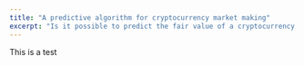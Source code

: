 ```yaml
---
title: "A predictive algorithm for cryptocurrency market making"
excerpt: "Is it possible to predict the fair value of a cryptocurrency by using limit order book and market data?"
---
```


This is a test

